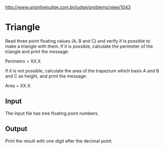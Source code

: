 http://www.urionlinejudge.com.br/judge/problems/view/1043

# Triangle

Read three point floating values (A, B and C) and verify if
is possible to make a triangle with them. If it is possible,
calculate the perimeter of the triangle and print the message:

Perimetro = XX.X

If it is not possible, calculate the area of the trapezium which
basis A and B and C as height, and print the message:

Area = XX.X

## Input

The input file has tree floating point numbers.

## Output

Print the result with one digit after the decimal point.
